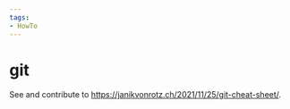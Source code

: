 ```yaml
---
tags:
- HowTo
---
```

# git

See and contribute to <https://janikvonrotz.ch/2021/11/25/git-cheat-sheet/>.

